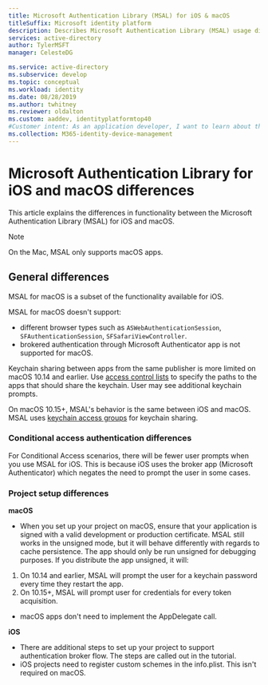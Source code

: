 ```yaml
---
title: Microsoft Authentication Library (MSAL) for iOS & macOS  
titleSuffix: Microsoft identity platform
description: Describes Microsoft Authentication Library (MSAL) usage differences between iOS and macOS.
services: active-directory
author: TylerMSFT
manager: CelesteDG

ms.service: active-directory
ms.subservice: develop
ms.topic: conceptual
ms.workload: identity
ms.date: 08/28/2019
ms.author: twhitney
ms.reviewer: oldalton
ms.custom: aaddev, identityplatformtop40
#Customer intent: As an application developer, I want to learn about the Microsoft Authentication Library for macOS and iOS differences so I can decide if this platform meets my application development needs and requirements.
ms.collection: M365-identity-device-management
---
```


# Microsoft Authentication Library for iOS and macOS differences

This article explains the differences in functionality between the Microsoft Authentication Library (MSAL) for iOS and macOS.

> [!NOTE]
> On the Mac, MSAL only supports macOS apps.

## General differences

MSAL for macOS is a subset of the functionality available for iOS.

MSAL for macOS doesn't support:

- different browser types such as `ASWebAuthenticationSession`, `SFAuthenticationSession`, `SFSafariViewController`.
- brokered authentication through Microsoft Authenticator app is not supported for macOS.

Keychain sharing between apps from the same publisher is more limited on macOS 10.14 and earlier. Use [access control lists](https://developer.apple.com/documentation/security/keychain_services/access_control_lists?language=objc) to specify the paths to the apps that should share the keychain. User may see additional keychain prompts.

On macOS 10.15+, MSAL's behavior is the same between iOS and macOS. MSAL uses [keychain access groups](https://developer.apple.com/documentation/security/keychain_services/keychain_items/sharing_access_to_keychain_items_among_a_collection_of_apps?language=objc) for keychain sharing. 

### Conditional access authentication differences

For Conditional Access scenarios, there will be fewer user prompts when you use MSAL for iOS. This is because iOS uses the broker app (Microsoft Authenticator) which negates the need to prompt the user in some cases.

### Project setup differences

**macOS**

- When you set up your project on macOS, ensure that your application is signed with a valid development or production certificate. MSAL still works in the unsigned mode, but it will behave differently with regards to cache persistence. The app should only be run unsigned for debugging purposes. If you distribute the app unsigned, it will:
1. On 10.14 and earlier, MSAL will prompt the user for a keychain password every time they restart the app.
2. On 10.15+, MSAL will prompt user for credentials for every token acquisition. 

- macOS apps don't need to implement the AppDelegate call.

**iOS**

- There are additional steps to set up your project to support authentication broker flow. The steps are called out in the tutorial.
- iOS projects need to register custom schemes in the info.plist. This isn't required on macOS.
